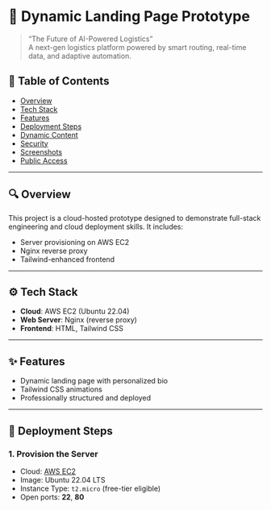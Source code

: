 # 🚀 Dynamic Landing Page Prototype

> “The Future of AI-Powered Logistics”  
> A next-gen logistics platform powered by smart routing, real-time data, and adaptive automation.

## 📌 Table of Contents

- [Overview](#overview)
- [Tech Stack](#tech-stack)
- [Features](#features)
- [Deployment Steps](#deployment-steps)
- [Dynamic Content](#dynamic-content)
- [Security](#security)
- [Screenshots](#screenshots)
- [Public Access](#public-access)

---

## 🔍 Overview

This project is a cloud-hosted prototype designed to demonstrate full-stack engineering and cloud deployment skills. It includes:

- Server provisioning on AWS EC2
- Nginx reverse proxy
- Tailwind-enhanced frontend

---

## ⚙️ Tech Stack

- **Cloud**: AWS EC2 (Ubuntu 22.04)
- **Web Server**: Nginx (reverse proxy)
- **Frontend**: HTML, Tailwind CSS

---

## ✨ Features

- Dynamic landing page with personalized bio
- Tailwind CSS animations
- Professionally structured and deployed

---

## 🚀 Deployment Steps

### 1. Provision the Server

- Cloud: [AWS EC2](https://aws.amazon.com/ec2/)
- Image: Ubuntu 22.04 LTS
- Instance Type: `t2.micro` (free-tier eligible)
- Open ports: **22**, **80**

```bash
